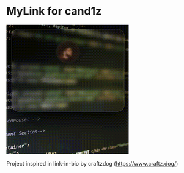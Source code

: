 # MyLink for cand1z



![thumbnail](./images/mylink.gif)

Project inspired in link-in-bio by craftzdog (https://www.craftz.dog/)
